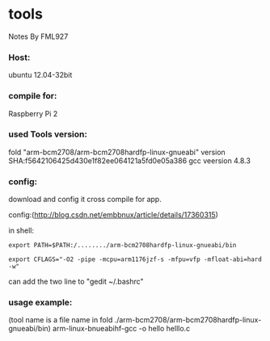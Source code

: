 # tools

Notes By FML927

### Host: 
ubuntu 12.04-32bit

### compile for: 
Raspberry Pi 2

### used Tools version: 
fold "arm-bcm2708/arm-bcm2708hardfp-linux-gnueabi"
version SHA:f5642106425d430e1f82ee064121a5fd0e05a386
gcc veersion 4.8.3

### config:
download and config it cross compile for app.

config:(<http://blog.csdn.net/embbnux/article/details/17360315>)

in shell:

`export PATH=$PATH:/......../arm-bcm2708hardfp-linux-gnueabi/bin`

`export CFLAGS="-O2 -pipe -mcpu=arm1176jzf-s -mfpu=vfp -mfloat-abi=hard -w" `


can add the two line to "gedit ~/.bashrc"

### usage example: 
(tool name is a file name in fold ./arm-bcm2708/arm-bcm2708hardfp-linux-gnueabi/bin)
arm-linux-bnueabihf-gcc -o hello helllo.c
